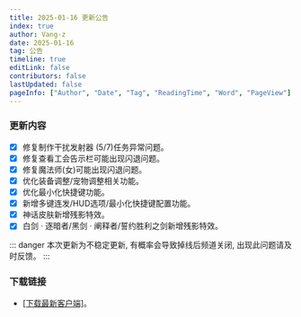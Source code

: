 ```yaml
---
title: 2025-01-16 更新公告
index: true
author: Vang-z
date: 2025-01-16
tag: 公告
timeline: true
editLink: false
contributors: false
lastUpdated: false
pageInfo: ["Author", "Date", "Tag", "ReadingTime", "Word", "PageView"]
---
```


### 更新内容
- [x] 修复<a>制作干扰发射器 (5/7)</a>任务异常问题。
- [x] 修复查看<a>工会告示栏</a>可能出现闪退问题。
- [x] 修复<a>魔法师(女)</a>可能出现闪退问题。
- [x] 优化<a>装备调整/宠物调整</a>相关功能。
- [x] 优化<a>最小化快捷键</a>功能。
- [x] 新增<a>多键连发/HUD选项/最小化快捷键</a>配置功能。
- [x] 神话皮肤新增<a>残影特效</a>。
- [x] 白剑 · 逐暗者/黑剑 · 阐释者/誓约胜利之剑新增<a>残影特效</a>。

::: danger
本次更新为不稳定更新, 有概率会导致掉线后频道关闭, 出现此问题请及时反馈。
:::

### 下载链接
- [[下载最新客户端]](http://43.136.185.119:5244/d/RFOClient/App/%E8%82%A5%E7%81%B5%E7%9A%84%E5%A5%87%E5%A6%99%E5%B9%BB%E6%83%B3_x64-setup.exe?sign=vMSVetNq4jIzakRvkPTFCeuQkazn6fHRVCrozVwsOYc=:0)。
